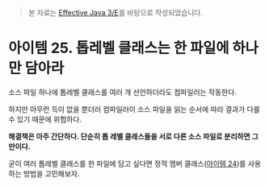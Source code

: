 > 본 자료는 [Effective Java 3/E]()를 바탕으로 작성되었습니다.

# 아이템 25. 톱레벨 클래스는 한 파일에 하나만 담아라

소스 파일 하나에 톱레벨 클래스를 여러 개 선언하더라도 컴파일러는 작동한다.

하지만 아무런 득이 없을 뿐더러 컴파일러이 소스 파일을 읽는 순서에 따라 결과가 다를 수 있기 때문에 위험하다.

**해결책은 아주 간단하다. 단순히 톱 레벨 클래스들을 서로 다른 소스 파일로 분리하면 그만이다.**

굳이 여러 톱레벨 클래스를 한 파일에 담고 싶다면 정적 멤버 클래스([아이템 24](./item24.md))를 사용하는 방법을 고민해보자.
